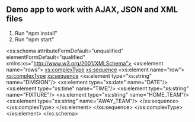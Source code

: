 ## Demo app to work with AJAX, JSON and XML files

1. Run "npm install"
2. Run "npm start"

<xs:schema attributeFormDefault="unqualified" elementFormDefault="qualified" xmlns:xs="http://www.w3.org/2001/XMLSchema">
  <xs:element name="rows">
    <xs:complexType>
      <xs:sequence>
        <xs:element name="row">
          <xs:complexType>
            <xs:sequence>
              <xs:element type="xs:string" name="DIVISION"/>
              <xs:element type="xs:date" name="DATE"/>
              <xs:element type="xs:time" name="TIME"/>
              <xs:element type="xs:string" name="FIXTURE"/>
              <xs:element type="xs:string" name="HOME_TEAM"/>
              <xs:element type="xs:string" name="AWAY_TEAM"/>
            </xs:sequence>
          </xs:complexType>
        </xs:element>
      </xs:sequence>
    </xs:complexType>
  </xs:element>
</xs:schema>